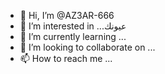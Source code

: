 - 👋 Hi, I’m @AZ3AR-666
- 👀 I’m interested in ...عيونك
- 🌱 I’m currently learning ...
- 💞️ I’m looking to collaborate on ...
- 📫 How to reach me ...

<!---
AZ3AR-666/AZ3AR-666 is a ✨ special ✨ repository because its `README.md` (this file) appears on your GitHub profile.
You can click the Preview link to take a look at your changes.
--->

